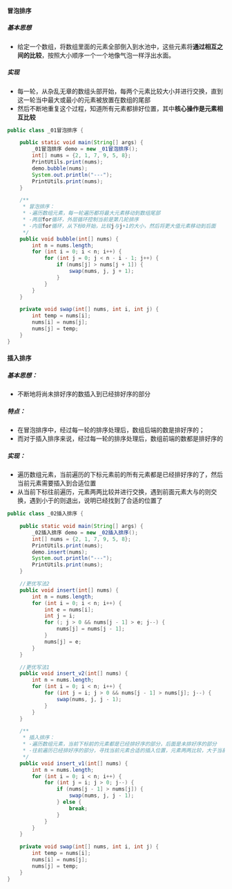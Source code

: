 #### 冒泡排序

##### 基本思想

- 给定一个数组，将数组里面的元素全部倒入到水池中，这些元素将**通过相互之间的比较**，按照大小顺序一个一个地像气泡一样浮出水面。

##### 实现

- 每一轮，从杂乱无章的数组头部开始，每两个元素比较大小并进行交换，直到这一轮当中最大或最小的元素被放置在数组的尾部
- 然后不断地重复这个过程，知道所有元素都排好位置，其中**核心操作是元素相互比较**

~~~java
public class _01冒泡排序 {

    public static void main(String[] args) {
        _01冒泡排序 demo = new _01冒泡排序();
        int[] nums = {2, 1, 7, 9, 5, 8};
        PrintUtils.print(nums);
        demo.bubble(nums);
        System.out.println("---");
        PrintUtils.print(nums);
    }

    /**
     * 冒泡排序：
     * -遍历数组元素，每一轮遍历都将最大元素移动到数组尾部
     * -两层for循环，外层循环控制当前是第几轮排序
     * -内层for循环，从下标0开始，比较j与j+1的大小，然后将更大值元素移动到后面
     */
    public void bubble(int[] nums) {
        int n = nums.length;
        for (int i = 0; i < n; i++) {
            for (int j = 0; j < n - i - 1; j++) {
                if (nums[j] > nums[j + 1]) {
                    swap(nums, j, j + 1);
                }
            }
        }
    }

    private void swap(int[] nums, int i, int j) {
        int temp = nums[i];
        nums[i] = nums[j];
        nums[j] = temp;
    }
}
~~~

#### 插入排序

##### 基本思想：

- 不断地将尚未排好序的数插入到已经排好序的部分

##### 特点：

- 在冒泡排序中，经过每一轮的排序处理后，数组后端的数是排好序的；
- 而对于插入排序来说，经过每一轮的排序处理后，数组前端的数都是排好序的

##### 实现：

- 遍历数组元素，当前遍历的下标元素前的所有元素都是已经排好序的了，然后当前元素需要插入到合适位置
- 从当前下标往前遍历，元素两两比较并进行交换，遇到前面元素大与的则交换，遇到小于的则退出，说明已经找到了合适的位置了

~~~java
public class _02插入排序 {

    public static void main(String[] args) {
        _02插入排序 demo = new _02插入排序();
        int[] nums = {2, 1, 7, 9, 5, 8};
        PrintUtils.print(nums);
        demo.insert(nums);
        System.out.println("---");
        PrintUtils.print(nums);
    }

    //更优写法2
    public void insert(int[] nums) {
        int n = nums.length;
        for (int i = 0; i < n; i++) {
            int e = nums[i];
            int j = i;
            for (; j > 0 && nums[j - 1] > e; j--) {
                nums[j] = nums[j - 1];
            }
            nums[j] = e;
        }
    }

    //更优写法1
    public void insert_v2(int[] nums) {
        int n = nums.length;
        for (int i = 0; i < n; i++) {
            for (int j = i; j > 0 && nums[j - 1] > nums[j]; j--) {
                swap(nums, j, j - 1);
            }
        }
    }

    /**
     * 插入排序：
     * -遍历数组元素，当前下标前的元素都是已经排好序的部分，后面是未排好序的部分
     * -往前遍历已经排好序的部分，寻找当前元素合适的插入位置，元素两两比较，大于当前元素的则交换，否则的话，退出本次轮序
     */
    public void insert_v1(int[] nums) {
        int n = nums.length;
        for (int i = 0; i < n; i++) {
            for (int j = i; j > 0; j--) {
                if (nums[j - 1] > nums[j]) {
                    swap(nums, j, j - 1);
                } else {
                    break;
                }
            }
        }
    }

    private void swap(int[] nums, int i, int j) {
        int temp = nums[i];
        nums[i] = nums[j];
        nums[j] = temp;
    }
}
~~~



























